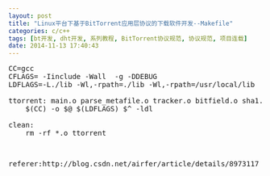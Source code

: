 ```yaml
---
layout: post
title: "Linux平台下基于BitTorrent应用层协议的下载软件开发--Makefile"
categories: c/c++
tags: [bt开发, dht开发, 系列教程, BitTorrent协议规范, 协议规范, 项目连载]
date: 2014-11-13 17:40:43
---
```


<pre name="code" class="cpp">CC=gcc
CFLAGS= -Iinclude -Wall  -g -DDEBUG
LDFLAGS=-L./lib -Wl,-rpath=./lib -Wl,-rpath=/usr/local/lib

ttorrent: main.o parse_metafile.o tracker.o bitfield.o sha1.o message.o peer.o data.o policy.o torrent.o bterror.o log.o signal_hander.o
	$(CC) -o $@ $(LDFLAGS) $^ -ldl

clean:
	rm -rf *.o ttorrent
</pre><br>



<pre>
referer:http://blog.csdn.net/airfer/article/details/8973117
</pre>
